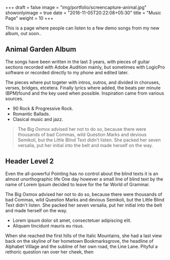 +++
draft = false
image = "img/portfolio/screencapture-animal.jpg"
showonlyimage = true
date = "2016-11-05T20:22:08+05:30"
title = "Music Page"
weight = 10
+++

This is a page where people can listen to a few demo songs from my new album, out soon..
<!--more-->

## Animal Garden Album

The songs have been written in the last 3 years, with pieces of guitar sections recorded with Adobe Audition mainly, but sometimes with LogicPro software or recorded directly to my phone and edited later.

The pieces where put togeter with intros, outros, and divided in choruses, verses, bridges, etcetera. Finally lyrics where added, the beats per minute (BPM)found and the key used when possible. Inspiration came from various sources.

* 90 Rock & Progressive Rock.
* Romantic Ballads.
* Clasical music and jazz.

> The Big Oxmox advised her not to do so, because there were thousands of bad Commas, wild Question Marks and devious Semikoli, but the Little Blind Text didn't listen. She packed her seven versalia, put her initial into the belt and made herself on the way.

## Header Level 2

Even the all-powerful Pointing has no control about the blind texts it is an almost unorthographic life One day however a small line of blind text by the name of Lorem Ipsum decided to leave for the far World of Grammar.

The Big Oxmox advised her not to do so, because there were thousands of bad Commas, wild Question Marks and devious Semikoli, but the Little Blind Text didn't listen. She packed her seven versalia, put her initial into the belt and made herself on the way.

* Lorem ipsum dolor sit amet, consectetuer adipiscing elit.
* Aliquam tincidunt mauris eu risus.

When she reached the first hills of the Italic Mountains, she had a last view back on the skyline of her hometown Bookmarksgrove, the headline of Alphabet Village and the subline of her own road, the Line Lane. Pityful a rethoric question ran over her cheek, then  
